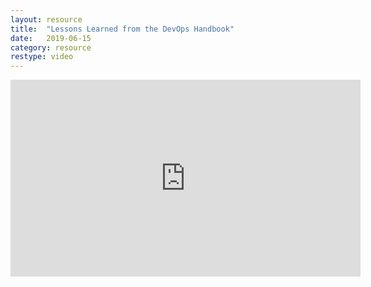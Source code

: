 ```yaml
---
layout: resource
title:  "Lessons Learned from the DevOps Handbook"
date:   2019-06-15
category: resource
restype: video
---
```


<iframe width="560" height="315" src="https://www.youtube.com/embed/0ZCOQ1tp5ag" frameborder="0" allow="accelerometer; autoplay; encrypted-media; gyroscope; picture-in-picture" allowfullscreen></iframe>
